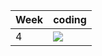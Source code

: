 | Week | coding |
| --- | --- |
| 4 |  ![](https://github.com/kmaooad/coding-19w4-nikndr/workflows/Grading/badge.svg) |
